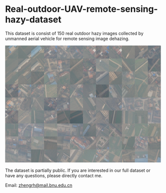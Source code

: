 # Real-outdoor-UAV-remote-sensing-hazy-dataset
This dataset is consist of 150 real outdoor hazy images collected by unmanned aerial vehicle for remote sensing image dehazing.

![Image text](https://github.com/Lyndo125/Real-outdoor-UAV-remote-sensing-hazy-dataset/blob/main/thumbnail.jpg)

The dataset is partially public. If you are interested in our full dataset or have any questions, please directly contact me. 

Email: zhengrh@mail.bnu.edu.cn
